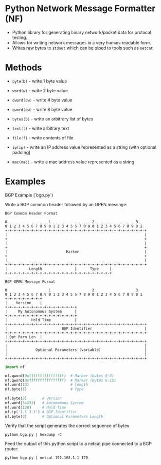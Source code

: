 Python Network Message Formatter (NF)
=====================================

* Python library for generating binary network/packet data for protocol testing.
* Allows for writing network messages in a very human-readable form. 
* Writes raw bytes to `stdout` which can be piped to tools such as `netcat`

Methods
=======

* `byte(b)`   - write 1 byte value 
* `word(w)`   - write 2 byte value
* `dword(dw)` - write 4 byte value
* `qword(qw)` - write 8 byte value
* `bytes(b)`  - write an arbitrary list of bytes
* `text(t)`   - write arbitrary text
* `file(f)`   - write contents of file 

* `ip(ip)`    - write an IP address value represented as a string (with optional padding)
* `mac(mac)`  - write a mac address value represented as a string

Examples
========

BGP Example (`bgp.py')

Write a BGP common header followed by an OPEN message:

   
    BGP Common Header Format
        
    0                   1                   2                   3
    0 1 2 3 4 5 6 7 8 9 0 1 2 3 4 5 6 7 8 9 0 1 2 3 4 5 6 7 8 9 0 1
    +-+-+-+-+-+-+-+-+-+-+-+-+-+-+-+-+-+-+-+-+-+-+-+-+-+-+-+-+-+-+-+-+
    |                                                               |
    +                                                               +
    |                                                               |
    +                                                               +
    |                           Marker                              |
    +                                                               +
    |                                                               |
    +-+-+-+-+-+-+-+-+-+-+-+-+-+-+-+-+-+-+-+-+-+-+-+-+-+-+-+-+-+-+-+-+
    |          Length               |      Type     |
    +-+-+-+-+-+-+-+-+-+-+-+-+-+-+-+-+-+-+-+-+-+-+-+-+
       
    BGP OPEN Message Format
    
    0                   1                   2                   3
    0 1 2 3 4 5 6 7 8 9 0 1 2 3 4 5 6 7 8 9 0 1 2 3 4 5 6 7 8 9 0 1
    +-+-+-+-+-+-+-+-+
    |    Version    |
    +-+-+-+-+-+-+-+-+-+-+-+-+-+-+-+-+
    |     My Autonomous System      |
    +-+-+-+-+-+-+-+-+-+-+-+-+-+-+-+-+
    |           Hold Time           |
    +-+-+-+-+-+-+-+-+-+-+-+-+-+-+-+-+-+-+-+-+-+-+-+-+-+-+-+-+-+-+-+-+
    |                         BGP Identifier                        |
    +-+-+-+-+-+-+-+-+-+-+-+-+-+-+-+-+-+-+-+-+-+-+-+-+-+-+-+-+-+-+-+-+
    | Opt Parm Len  |
    +-+-+-+-+-+-+-+-+-+-+-+-+-+-+-+-+-+-+-+-+-+-+-+-+-+-+-+-+-+-+-+-+
    |                                                               |
    |             Optional Parameters (variable)                    |
    |                                                               |
    +-+-+-+-+-+-+-+-+-+-+-+-+-+-+-+-+-+-+-+-+-+-+-+-+-+-+-+-+-+-+-+-+


```python
import nf

nf.qword(0xffffffffffffffff)  # Marker (bytes 0-8)
nf.qword(0xffffffffffffffff)  # Marker (bytes 8-16)
nf.word(13)                   # Length 
nf.byte(1)                    # Type
 
nf.byte(0)       # Version
nf.word(34232)   # Autonomous System
nf.word(120)     # Hold Time
nf.ip('1.1.1.1') # BGP Identifier
nf.byte(0)       # Optional Paremeters Length
```

 
Verify that the script generates the correct sequence of bytes
 
    python bgp.py | hexdump -C  


Feed the output of this python script to a netcat pipe connected to a BGP router:

    python bgp.py | netcat 192.168.1.1 179












